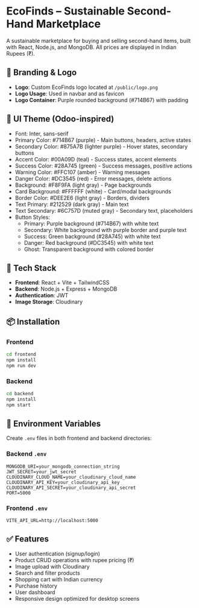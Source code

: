 # EcoFinds – Sustainable Second-Hand Marketplace

A sustainable marketplace for buying and selling second-hand items, built with React, Node.js, and MongoDB. All prices are displayed in Indian Rupees (₹).

## 🎨 Branding & Logo

- **Logo**: Custom EcoFinds logo located at `/public/logo.png`
- **Logo Usage**: Used in navbar and as favicon
- **Logo Container**: Purple rounded background (#714B67) with padding

## 🎨 UI Theme (Odoo-inspired)

- Font: Inter, sans-serif
- Primary Color: #714B67 (purple) - Main buttons, headers, active states
- Secondary Color: #875A7B (lighter purple) - Hover states, secondary buttons
- Accent Color: #00A09D (teal) - Success states, accent elements
- Success Color: #28A745 (green) - Success messages, positive actions
- Warning Color: #FFC107 (amber) - Warning messages
- Danger Color: #DC3545 (red) - Error messages, delete actions
- Background: #F8F9FA (light gray) - Page backgrounds
- Card Background: #FFFFFF (white) - Card/modal backgrounds
- Border Color: #DEE2E6 (light gray) - Borders, dividers
- Text Primary: #212529 (dark gray) - Main text
- Text Secondary: #6C757D (muted gray) - Secondary text, placeholders
- Button Styles:
  - Primary: Purple background (#714B67) with white text
  - Secondary: White background with purple border and purple text
  - Success: Green background (#28A745) with white text
  - Danger: Red background (#DC3545) with white text
  - Ghost: Transparent background with colored border

## 🚀 Tech Stack

- **Frontend**: React + Vite + TailwindCSS
- **Backend**: Node.js + Express + MongoDB
- **Authentication**: JWT
- **Image Storage**: Cloudinary

## 📦 Installation

### Frontend

```bash
cd frontend
npm install
npm run dev
```

### Backend

```bash
cd backend
npm install
npm start
```

## 🔧 Environment Variables

Create `.env` files in both frontend and backend directories:

### Backend `.env`

```
MONGODB_URI=your_mongodb_connection_string
JWT_SECRET=your_jwt_secret
CLOUDINARY_CLOUD_NAME=your_cloudinary_cloud_name
CLOUDINARY_API_KEY=your_cloudinary_api_key
CLOUDINARY_API_SECRET=your_cloudinary_api_secret
PORT=5000
```

### Frontend `.env`

```
VITE_API_URL=http://localhost:5000
```

## ✅ Features

- User authentication (signup/login)
- Product CRUD operations with rupee pricing (₹)
- Image upload with Cloudinary
- Search and filter products
- Shopping cart with Indian currency
- Purchase history
- User dashboard
- Responsive design optimized for desktop screens
